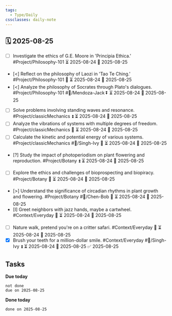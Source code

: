 ```yaml
---
tags:
  - Type/Daily
cssclasses: daily-note
---
```


## 🗓️ 2025-08-25

- [ ] Investigate the ethics of G.E. Moore in 'Principia Ethica.' #Project/Philosophy-101 ⏳ 2025-08-24 📅 2025-08-25
- [<] Reflect on the philosophy of Laozi in 'Tao Te Ching.' #Project/Philosophy-101 🔼 ⏳ 2025-08-24 📅 2025-08-25
- [<] Analyze the philosophy of Socrates through Plato's dialogues. #Project/Philosophy-101 #👤/Mendoza-Jack ⏬ ⏳ 2025-08-24 📅 2025-08-25
- [ ] Solve problems involving standing waves and resonance. #Project/classicMechanics ⏫ ⏳ 2025-08-24 📅 2025-08-25
- [ ] Analyze the vibrations of systems with multiple degrees of freedom. #Project/classicMechanics 🔼 ⏳ 2025-08-24 📅 2025-08-25
- [ ] Calculate the kinetic and potential energy of various systems. #Project/classicMechanics #👤/Singh-Ivy 🔺 ⏳ 2025-08-24 📅 2025-08-25
- [?] Study the impact of photoperiodism on plant flowering and reproduction. #Project/Botany ⏫ ⏳ 2025-08-24 📅 2025-08-25
- [ ] Explore the ethics and challenges of bioprospecting and biopiracy. #Project/Botany 🔺 ⏳ 2025-08-24 📅 2025-08-25
- [>] Understand the significance of circadian rhythms in plant growth and flowering. #Project/Botany #👤/Chen-Bob 🔽 ⏳ 2025-08-24 📅 2025-08-25
- [I] Greet neighbors with jazz hands, maybe a cartwheel. #Context/Everyday 🔺 ⏳ 2025-08-24 📅 2025-08-25
- [ ] Nature walk, pretend you're on a critter safari. #Context/Everyday 🔺 ⏳ 2025-08-24 📅 2025-08-25
- [x] Brush your teeth for a million-dollar smile. #Context/Everyday #👤/Singh-Ivy ⏫ ⏳ 2025-08-24 📅 2025-08-25 ✅ 2025-08-25

## Tasks

**Due today**

```tasks
not done
due on 2025-08-25
```

**Done today**

```tasks
done on 2025-08-25
```
            